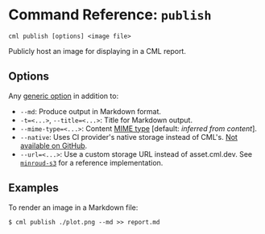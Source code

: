 # Command Reference: `publish`

```usage
cml publish [options] <image file>
```

Publicly host an image for displaying in a CML report.

## Options

Any [generic option](/doc/ref) in addition to:

- `--md`: Produce output in Markdown format.
- `-t=<...>`, `--title=<...>`: Title for Markdown output.
- `--mime-type=<...>`: Content
  [MIME type](https://www.iana.org/assignments/media-types/media-types.xhtml)
  [default: *inferred from content*].
- `--native`: Uses CI provider's native storage instead of CML's.
  [Not available on GitHub](https://github.com/iterative/cml/wiki/Backend-Supported-Features).
- `--url=<...>`: Use a custom storage URL instead of asset.cml.dev. See
  [`minroud-s3`](https://github.com/iterative/minroud-s3) for a reference
  implementation.

## Examples

To render an image in a Markdown file:

```cli
$ cml publish ./plot.png --md >> report.md
```
